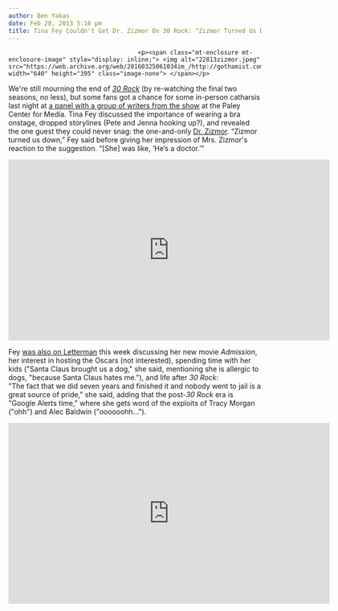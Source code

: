 ```yaml
---
author: Ben Yakas
date: Feb 28, 2013 5:16 pm
title: Tina Fey Couldn't Get Dr. Zizmor On 30 Rock: "Zizmor Turned Us Down"
---
```


	
										<p><span class="mt-enclosure mt-enclosure-image" style="display: inline;"> <img alt="22813zizmor.jpeg" src="https://web.archive.org/web/20160325061034im_/http://gothamist.com/attachments/byakas/22813zizmor.jpeg" width="640" height="395" class="image-none"> </span></p>

<p>We&apos;re still mourning the end of <a href="https://web.archive.org/web/20160325061034/http://gothamist.com/tags/30rock"><em>30 Rock</em></a> (by re-watching the final two seasons, no less), but some fans got a chance for some in-person catharsis last night at <a href="https://web.archive.org/web/20160325061034/http://artsbeat.blogs.nytimes.com/2013/02/28/30-rock-and-the-celebrity-cameo-that-got-away/">a panel with a group of writers from the show</a> at the Paley Center for Media. Tina Fey discussed the importance of wearing a bra onstage, dropped storylines (Pete and Jenna hooking up?), and revealed the one guest they could never snag: the one-and-only <a href="https://web.archive.org/web/20160325061034/http://gothamist.com/2009/05/08/dr_z.php">Dr. Zizmor</a>. &#x201C;Zizmor turned us down,&#x201D; Fey said before giving her impression of Mrs. Zizmor&apos;s reaction to the suggestion. &#x201C;[She] was like, &#x2018;He&#x2019;s a doctor.&#x2019;&#x201D; </p>

<p><iframe width="640" height="360" src="https://web.archive.org/web/20160325061034if_/http://www.youtube.com/embed/mUNAwGIIv48" frameborder="0" allowfullscreen></iframe></p>

<p>Fey <a href="https://web.archive.org/web/20160325061034/http://www.hollywoodreporter.com/live-feed/tina-fey-oscar-hosting-not-425115">was also on Letterman</a> this week discussing her new movie <em>Admission</em>, her interest in hosting the Oscars (not interested), spending time with her kids (&quot;Santa Claus brought us a dog,&quot; she said, mentioning she is allergic to dogs, &quot;because Santa Claus hates me.&quot;), and life after <em>30 Rock</em>: <br>
&quot;The fact that we did seven years and finished it and nobody went to jail is a great source of pride,&quot; she said, adding that the post-<em>30 Rock</em> era is &quot;Google Alerts time,&quot; where she gets word of the exploits of Tracy Morgan (&quot;ohh&quot;) and Alec Baldwin (&quot;oooooohh...&quot;).</p>

<p><iframe width="640" height="360" src="https://web.archive.org/web/20160325061034if_/http://www.youtube.com/embed/KAg_J0jV7RM" frameborder="0" allowfullscreen></iframe></p>					
										
									
				